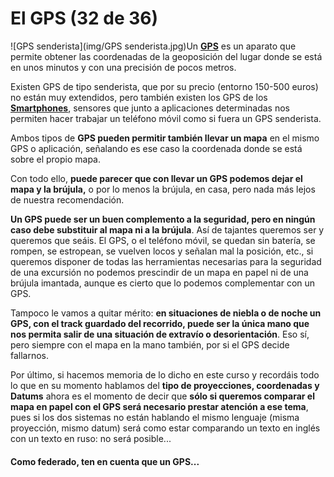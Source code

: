 # El GPS (32 de 36)

![GPS senderista](img/GPS senderista.jpg)Un [**GPS**](http://es.wikipedia.org/wiki/Sistema_de_posicionamiento_global "GPS en Wikipedia") es un aparato que permite obtener las coordenadas de la geoposición del lugar donde se está en unos minutos y con una precisión de pocos metros.

Existen GPS de tipo senderista, que por su precio (entorno 150-500 euros) no están muy extendidos, pero también existen los GPS de los [**Smartphones**](http://es.wikipedia.org/wiki/Tel%C3%A9fono_inteligente "Smartphone en Wikipedia"), sensores que junto a aplicaciones determinadas nos permiten hacer trabajar un teléfono móvil como si fuera un GPS senderista.

Ambos tipos de **GPS pueden permitir también llevar un mapa** en el mismo GPS o aplicación, señalando es ese caso la coordenada donde se está sobre el propio mapa.

Con todo ello, **puede parecer que con llevar un GPS podemos dejar el mapa y la brújula,** o por lo menos la brújula, en casa, pero nada más lejos de nuestra recomendación.

**Un GPS puede ser un buen complemento a la seguridad, pero en ningún caso debe substituir al mapa ni a la brújula**. Así de tajantes queremos ser y queremos que seáis. El GPS, o el teléfono móvil, se quedan sin batería, se rompen, se estropean, se vuelven locos y señalan mal la posición, etc., si queremos disponer de todas las herramientas necesarias para la seguridad de una excursión no podemos prescindir de un mapa en papel ni de una brújula imantada, aunque es cierto que lo podemos complementar con un GPS.

Tampoco le vamos a quitar mérito: **en situaciones de niebla o de noche un GPS, con el track guardado del recorrido, puede ser la única mano que nos permita salir de una situación de extravío o desorientación**. Eso sí, pero siempre con el mapa en la mano también, por si el GPS decide fallarnos.

Por último, si hacemos memoria de lo dicho en este curso y recordáis todo lo que en su momento hablamos del **tipo de proyecciones, coordenadas y Datums** ahora es el momento de decir que **sólo si queremos comparar el mapa en papel con el GPS será necesario prestar atención a ese tema**, pues si los dos sistemas no están hablando el mismo lenguaje (misma proyección, mismo datum) será como estar comparando un texto en inglés con un texto en ruso: no será posible...

#### **Como federado, ten en cuenta que un GPS...**